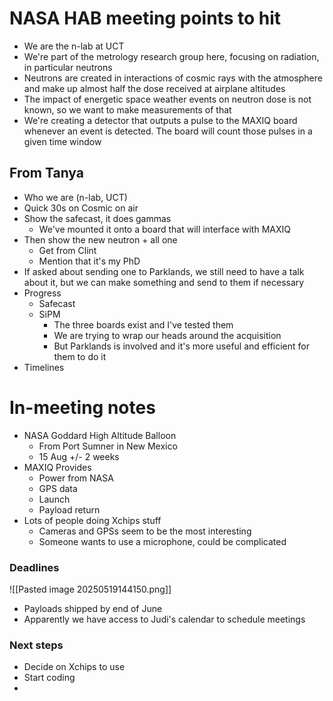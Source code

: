 # NASA HAB meeting points to hit
- We are the n-lab at UCT
- We're part of the metrology research group here, focusing on radiation, in particular neutrons
- Neutrons are created in interactions of cosmic rays with the atmosphere and make up almost half the dose received at airplane altitudes
- The impact of energetic space weather events on neutron dose is not known, so we want to make measurements of that
- We're creating a detector that outputs a pulse to the MAXIQ board whenever an event is detected. The board will count those pulses in a given time window

## From Tanya
- Who we are (n-lab, UCT) 
- Quick 30s on Cosmic on air
- Show the safecast, it does gammas
	- We've mounted it onto a board that will interface with MAXIQ
- Then show the new neutron + all one
	- Get from Clint
	- Mention that it's my PhD
- If asked about sending one to Parklands, we still need to have a talk about it, but we can make something and send to them if necessary
- Progress
	- Safecast
	- SiPM
		- The three boards exist and I've tested them
		- We are trying to wrap our heads around the acquisition
		- But Parklands is involved and it's more useful and efficient for them to do it
- Timelines


# In-meeting notes
- NASA Goddard High Altitude Balloon
	- From Port Sumner in New Mexico
	- 15 Aug +/- 2 weeks
- MAXIQ Provides
	- Power from NASA
	- GPS data
	- Launch
	- Payload return
- Lots of people doing Xchips stuff
	- Cameras and GPSs seem to be the most interesting
	- Someone wants to use a microphone, could be complicated
### Deadlines
![[Pasted image 20250519144150.png]]

- Payloads shipped by end of June
- Apparently we have access to Judi's calendar to schedule meetings

### Next steps
- Decide on Xchips to use
- Start coding
- 